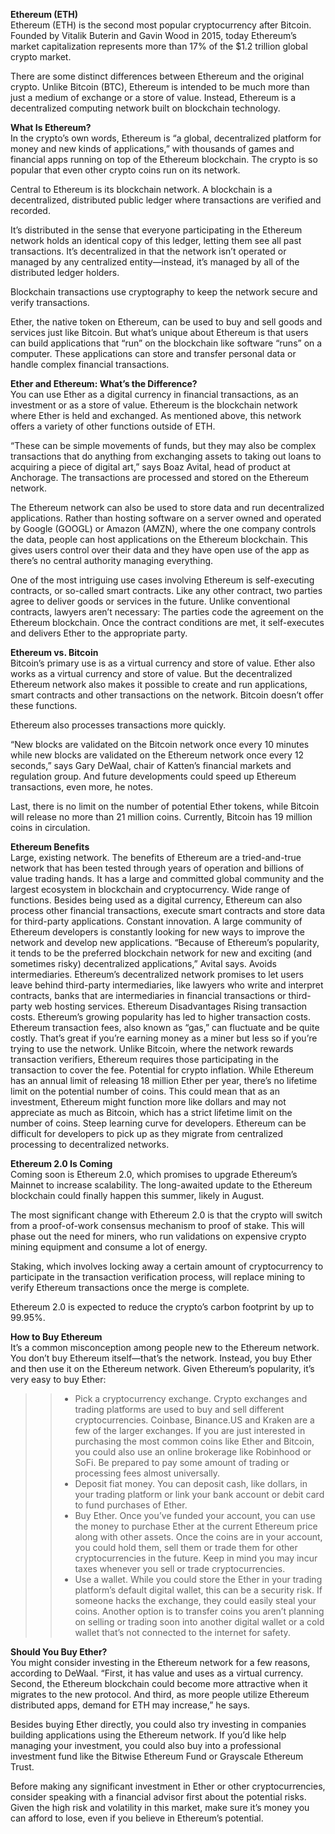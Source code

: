 **Ethereum (ETH)**   
Ethereum (ETH) is the second most popular cryptocurrency after Bitcoin. Founded by Vitalik Buterin and Gavin Wood in 2015, today Ethereum’s market capitalization represents more than 17% of the $1.2 trillion global crypto market.

There are some distinct differences between Ethereum and the original crypto. Unlike Bitcoin (BTC), Ethereum is intended to be much more than just a medium of exchange or a store of value. Instead, Ethereum is a decentralized computing network built on blockchain technology.

**What Is Ethereum?**   
In the crypto’s own words, Ethereum is “a global, decentralized platform for money and new kinds of applications,” with thousands of games and financial apps running on top of the Ethereum blockchain. The crypto is so popular that even other crypto coins run on its network.

Central to Ethereum is its blockchain network. A blockchain is a decentralized, distributed public ledger where transactions are verified and recorded.

It’s distributed in the sense that everyone participating in the Ethereum network holds an identical copy of this ledger, letting them see all past transactions. It’s decentralized in that the network isn’t operated or managed by any centralized entity—instead, it’s managed by all of the distributed ledger holders.

Blockchain transactions use cryptography to keep the network secure and verify transactions.

Ether, the native token on Ethereum, can be used to buy and sell goods and services just like Bitcoin. But what’s unique about Ethereum is that users can build applications that “run” on the blockchain like software “runs” on a computer. These applications can store and transfer personal data or handle complex financial transactions.

**Ether and Ethereum: What’s the Difference?**  
You can use Ether as a digital currency in financial transactions, as an investment or as a store of value. Ethereum is the blockchain network where Ether is held and exchanged. As mentioned above, this network offers a variety of other functions outside of ETH.

“These can be simple movements of funds, but they may also be complex transactions that do anything from exchanging assets to taking out loans to acquiring a piece of digital art,” says Boaz Avital, head of product at Anchorage. The transactions are processed and stored on the Ethereum network.

The Ethereum network can also be used to store data and run decentralized applications. Rather than hosting software on a server owned and operated by Google (GOOGL) or Amazon (AMZN), where the one company controls the data, people can host applications on the Ethereum blockchain. This gives users control over their data and they have open use of the app as there’s no central authority managing everything.

One of the most intriguing use cases involving Ethereum is self-executing contracts, or so-called smart contracts. Like any other contract, two parties agree to deliver goods or services in the future. Unlike conventional contracts, lawyers aren’t necessary: The parties code the agreement on the Ethereum blockchain. Once the contract conditions are met, it self-executes and delivers Ether to the appropriate party.

**Ethereum vs. Bitcoin**  
Bitcoin’s primary use is as a virtual currency and store of value. Ether also works as a virtual currency and store of value. But the decentralized Ethereum network also makes it possible to create and run applications, smart contracts and other transactions on the network. Bitcoin doesn’t offer these functions.

Ethereum also processes transactions more quickly.

“New blocks are validated on the Bitcoin network once every 10 minutes while new blocks are validated on the Ethereum network once every 12 seconds,” says Gary DeWaal, chair of Katten’s financial markets and regulation group. And future developments could speed up Ethereum transactions, even more, he notes.

Last, there is no limit on the number of potential Ether tokens, while Bitcoin will release no more than 21 million coins. Currently, Bitcoin has 19 million coins in circulation.

**Ethereum Benefits**  
Large, existing network. The benefits of Ethereum are a tried-and-true network that has been tested through years of operation and billions of value trading hands. It has a large and committed global community and the largest ecosystem in blockchain and cryptocurrency.
Wide range of functions. Besides being used as a digital currency, Ethereum can also process other financial transactions, execute smart contracts and store data for third-party applications.
Constant innovation. A large community of Ethereum developers is constantly looking for new ways to improve the network and develop new applications. “Because of Ethereum’s popularity, it tends to be the preferred blockchain network for new and exciting (and sometimes risky) decentralized applications,” Avital says.
Avoids intermediaries. Ethereum’s decentralized network promises to let users leave behind third-party intermediaries, like lawyers who write and interpret contracts, banks that are intermediaries in financial transactions or third-party web hosting services.
Ethereum Disadvantages
Rising transaction costs. Ethereum’s growing popularity has led to higher transaction costs. Ethereum transaction fees, also known as “gas,” can fluctuate and be quite costly. That’s great if you’re earning money as a miner but less so if you’re trying to use the network. Unlike Bitcoin, where the network rewards transaction verifiers, Ethereum requires those participating in the transaction to cover the fee.
Potential for crypto inflation. While Ethereum has an annual limit of releasing 18 million Ether per year, there’s no lifetime limit on the potential number of coins. This could mean that as an investment, Ethereum might function more like dollars and may not appreciate as much as Bitcoin, which has a strict lifetime limit on the number of coins.
Steep learning curve for developers. Ethereum can be difficult for developers to pick up as they migrate from centralized processing to decentralized networks.

**Ethereum 2.0 Is Coming**  
Coming soon is Ethereum 2.0, which promises to upgrade Ethereum’s Mainnet to increase scalability. The long-awaited update to the Ethereum blockchain could finally happen this summer, likely in August.

The most significant change with Ethereum 2.0 is that the crypto will switch from a proof-of-work consensus mechanism to proof of stake. This will phase out the need for miners, who run validations on expensive crypto mining equipment and consume a lot of energy.

Staking, which involves locking away a certain amount of cryptocurrency to participate in the transaction verification process, will replace mining to verify Ethereum transactions once the merge is complete.

Ethereum 2.0 is expected to reduce the crypto’s carbon footprint by up to 99.95%.

**How to Buy Ethereum**  
It’s a common misconception among people new to the Ethereum network. You don’t buy Ethereum itself—that’s the network. Instead, you buy Ether and then use it on the Ethereum network. Given Ethereum’s popularity, it’s very easy to buy Ether:

>> - Pick a cryptocurrency exchange. Crypto exchanges and trading platforms are used to buy and sell different cryptocurrencies. Coinbase, Binance.US and Kraken are a few of the larger exchanges. If you are just interested in purchasing the most common coins like Ether and Bitcoin, you could also use an online brokerage like Robinhood or SoFi. Be prepared to pay some amount of trading or processing fees almost universally.  
>> - Deposit fiat money. You can deposit cash, like dollars, in your trading platform or link your bank account or debit card to fund purchases of Ether.  
>> - Buy Ether. Once you’ve funded your account, you can use the money to purchase Ether at the current Ethereum price along with other assets. Once the coins are in your account, you could hold them, sell them or trade them for other cryptocurrencies in the future. Keep in mind you may incur taxes whenever you sell or trade cryptocurrencies.  
>> - Use a wallet. While you could store the Ether in your trading platform’s default digital wallet, this can be a security risk. If someone hacks the exchange, they could easily steal your coins. Another option is to transfer coins you aren’t planning on selling or trading soon into another digital wallet or a cold wallet that’s not connected to the internet for safety.  

**Should You Buy Ether?**  
You might consider investing in the Ethereum network for a few reasons, according to DeWaal. “First, it has value and uses as a virtual currency.  Second, the Ethereum blockchain could become more attractive when it migrates to the new protocol. And third, as more people utilize Ethereum distributed apps, demand for ETH may increase,” he says.

Besides buying Ether directly, you could also try investing in companies building applications using the Ethereum network. If you’d like help managing your investment, you could also buy into a professional investment fund like the Bitwise Ethereum Fund or Grayscale Ethereum Trust.

Before making any significant investment in Ether or other cryptocurrencies, consider speaking with a financial advisor first about the potential risks. Given the high risk and volatility in this market, make sure it’s money you can afford to lose, even if you believe in Ethereum’s potential.
